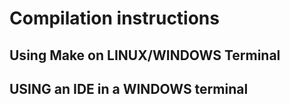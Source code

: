 # Compilation instructions

## Using Make on LINUX/WINDOWS Terminal

## USING an IDE in a WINDOWS terminal
